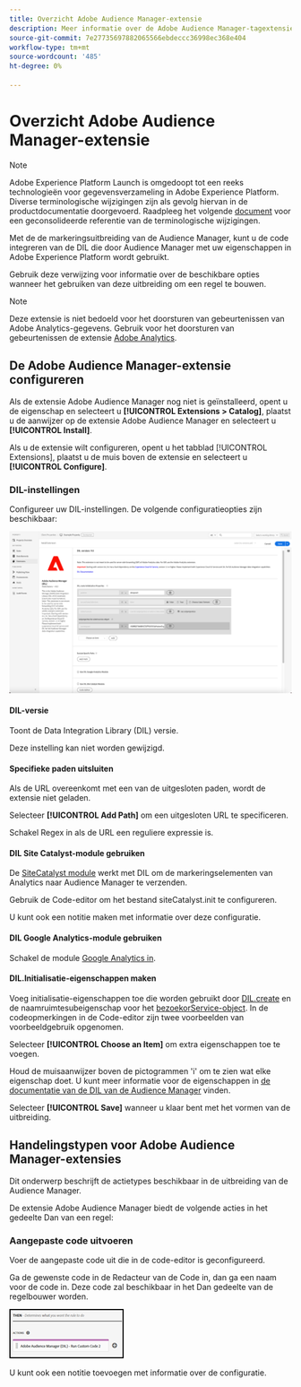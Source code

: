 ```yaml
---
title: Overzicht Adobe Audience Manager-extensie
description: Meer informatie over de Adobe Audience Manager-tagextensie in Adobe Experience Platform.
source-git-commit: 7e27735697882065566ebdeccc36998ec368e404
workflow-type: tm+mt
source-wordcount: '485'
ht-degree: 0%

---
```


# Overzicht Adobe Audience Manager-extensie

>[!NOTE]
>
>Adobe Experience Platform Launch is omgedoopt tot een reeks technologieën voor gegevensverzameling in Adobe Experience Platform. Diverse terminologische wijzigingen zijn als gevolg hiervan in de productdocumentatie doorgevoerd. Raadpleeg het volgende [document](../../../term-updates.md) voor een geconsolideerde referentie van de terminologische wijzigingen.

Met de de markeringsuitbreiding van de Audience Manager, kunt u de code integreren van de DIL die door Audience Manager met uw eigenschappen in Adobe Experience Platform wordt gebruikt.

Gebruik deze verwijzing voor informatie over de beschikbare opties wanneer het gebruiken van deze uitbreiding om een regel te bouwen.

>[!NOTE]
>
>Deze extensie is niet bedoeld voor het doorsturen van gebeurtenissen van Adobe Analytics-gegevens. Gebruik voor het doorsturen van gebeurtenissen de extensie [Adobe Analytics](../analytics/overview.md).

## De Adobe Audience Manager-extensie configureren

Als de extensie Adobe Audience Manager nog niet is geïnstalleerd, opent u de eigenschap en selecteert u **[!UICONTROL Extensions > Catalog]**, plaatst u de aanwijzer op de extensie Adobe Audience Manager en selecteert u **[!UICONTROL Install]**.

Als u de extensie wilt configureren, opent u het tabblad [!UICONTROL Extensions], plaatst u de muis boven de extensie en selecteert u **[!UICONTROL Configure]**.

### DIL-instellingen

Configureer uw DIL-instellingen. De volgende configuratieopties zijn beschikbaar:

![](../../../images/ext-aam-config.png)

#### DIL-versie

Toont de Data Integration Library (DIL) versie.

Deze instelling kan niet worden gewijzigd.

#### Specifieke paden uitsluiten

Als de URL overeenkomt met een van de uitgesloten paden, wordt de extensie niet geladen.

Selecteer **[!UICONTROL Add Path]** om een uitgesloten URL te specificeren.

Schakel Regex in als de URL een reguliere expressie is.

#### DIL Site Catalyst-module gebruiken

De [SiteCatalyst module](https://experiencecloud.adobe.com/resources/help/en_US/aam/r_dil_sc_init.html) werkt met DIL om de markeringselementen van Analytics naar Audience Manager te verzenden.

Gebruik de Code-editor om het bestand siteCatalyst.init te configureren.

U kunt ook een notitie maken met informatie over deze configuratie.

#### DIL Google Analytics-module gebruiken

Schakel de module [Google Analytics in](https://experiencecloud.adobe.com/resources/help/en_US/aam/dil-google-universal-analytics.html).

#### DIL.Initialisatie-eigenschappen maken

Voeg initialisatie-eigenschappen toe die worden gebruikt door [DIL.create](https://experiencecloud.adobe.com/resources/help/en_US/aam/r_dil_create.html) en de naamruimtesubeigenschap voor het [bezoekorService-object](https://experiencecloud.adobe.com/resources/help/en_US/aam/r_dil_visitor_service.html). In de codeopmerkingen in de Code-editor zijn twee voorbeelden van voorbeeldgebruik opgenomen.

Selecteer **[!UICONTROL Choose an Item]** om extra eigenschappen toe te voegen.

Houd de muisaanwijzer boven de pictogrammen &#39;i&#39; om te zien wat elke eigenschap doet. U kunt meer informatie voor de eigenschappen in [de documentatie van de DIL van de Audience Manager](https://experiencecloud.adobe.com/resources/help/en_US/aam/r_dil_create.html) vinden.

Selecteer **[!UICONTROL Save]** wanneer u klaar bent met het vormen van de uitbreiding.

## Handelingstypen voor Adobe Audience Manager-extensies

Dit onderwerp beschrijft de actietypes beschikbaar in de uitbreiding van de Audience Manager.

De extensie Adobe Audience Manager biedt de volgende acties in het gedeelte Dan van een regel:

### Aangepaste code uitvoeren

Voer de aangepaste code uit die in de code-editor is geconfigureerd.

Ga de gewenste code in de Redacteur van de Code in, dan ga een naam voor de code in. Deze code zal beschikbaar in het Dan gedeelte van de regelbouwer worden.

![](../../../images/ext-aam-then.png)

U kunt ook een notitie toevoegen met informatie over de configuratie.

